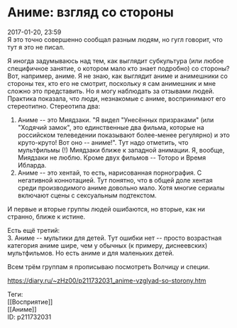 Аниме: взгляд со стороны
=========================

   
 2017-01-20, 23:59   
  Я это точно совершенно сообщал разным людям, но гугл говорит, что тут я это не писал.   
   
 Я иногда задумываюсь над тем, как выглядит субкультура (или любое специфичное занятие, о котором мало кто знает подробно) со стороны? Вот, например, аниме. Я не знаю, как выглядит аниме и анимешники со стороны тех, кто его не смотрит, поскольку я сам анимешник и мне сложно это представить. Но я могу наблюдать за отзывами людей. Практика показала, что люди, незнакомые с аниме, воспринимают его стереотипно. Стереотипа два:   
 1. Аниме -- это Миядзаки. "Я видел "Унесённых призраками" (или "Ходячий замок", это единственные два фильма, которые на российском телеведении показывают более-менее регулярно) и это круто-круто! Вот оно -- аниме!". Тут надо отметить, что мультфильмы (!) Миядзаки ближе к западной анимации. Я, вообще, Миядзаки не люблю. Кроме двух фильмов -- Тоторо и Время Ибларда.   
 2. Аниме -- это хентай, то есть, нарисованная порнография. С негативной коннотацией. Тут понятно, что в общей доле хентая среди производимого аниме довольно мало. Хотя многие сериалы включают сцены с сексуальным подтекстом.   
   
 И первые и вторые группы людей ошибаются, но вторые, как ни странно, ближе к истине.   
   
 Есть ещё третий:   
 3. Аниме -- мультики для детей. Тут ошибки нет -- просто возрастная категория аниме шире, чем у обычных (к примеру, диснеевских) мультфильмов. Но есть аниме и для маленьких детей.   
   
 Всем трём группам я прописываю посмотреть Волчицу и специи.   
    
 <https://diary.ru/~zHz00/p211732031_anime-vzglyad-so-storony.htm>   
   
 Теги:   
 [[Восприятие]]   
 [[Аниме]]   
 ID: p211732031